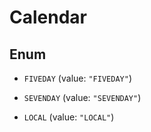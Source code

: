 

# Calendar

## Enum


* `FIVEDAY` (value: `"FIVEDAY"`)

* `SEVENDAY` (value: `"SEVENDAY"`)

* `LOCAL` (value: `"LOCAL"`)



